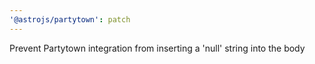 ```yaml
---
'@astrojs/partytown': patch
---
```


Prevent Partytown integration from inserting a 'null' string into the body
